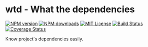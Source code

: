 # wtd - What the dependencies

[![NPM version][npm-version-image]][npm-url] [![NPM downloads][npm-downloads-image]][npm-url] [![MIT License][license-image]][license-url] [![Build Status][travis-image]][travis-url]
[![Coverage Status](https://coveralls.io/repos/kidark/wtd-cli/badge.svg?branch=master)](https://coveralls.io/r/kidark/wtd-cli?branch=master)

Know project's dependencies easily.

[license-image]: http://img.shields.io/badge/license-MIT-blue.svg?style=flat
[license-url]: LICENSE

[npm-url]: https://npmjs.org/package/wtd
[npm-version-image]: http://img.shields.io/npm/v/wtd.svg?style=flat
[npm-downloads-image]: http://img.shields.io/npm/dm/wtd.svg?style=flat

[travis-url]: https://travis-ci.org/kidark/wtd-cli.svg?branch=master
[travis-image]: http://img.shields.io/travis/kidark/wtd-cli/master.svg?style=flat
